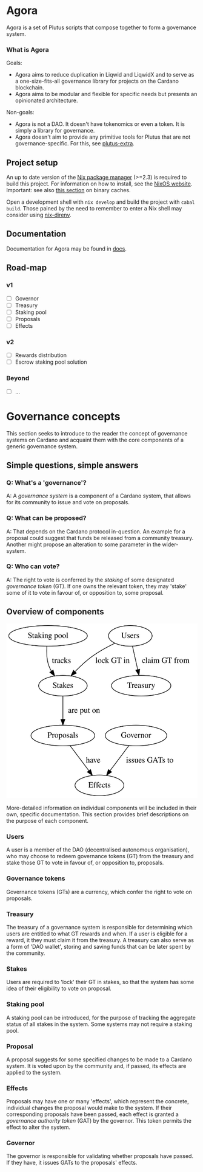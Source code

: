# Agora

Agora is a set of Plutus scripts that compose together to form a governance system.

### What is Agora

Goals:

-   Agora aims to reduce duplication in Liqwid and LiqwidX and to serve as a one-size-fits-all governance library for projects on the Cardano blockchain.
-   Agora aims to be modular and flexible for specific needs but presents an opinionated architecture.

Non-goals:

-   Agora is not a DAO. It doesn't have tokenomics or even a token. It is simply a library for governance.
-   Agora doesn't aim to provide any primitive tools for Plutus that are not governance-specific. For this, see [plutus-extra](https://github.com/Liqwid-Labs/plutus-extra/).

## Project setup

An up to date version of the [Nix package manager](nixos.org) (>=2.3) is required to build this project. For information on how to install, see the [NixOS website](https://nixos.org/download.html). Important: see also [this section](https://github.com/input-output-hk/plutus#nix-advice) on binary caches.

Open a development shell with `nix develop` and build the project with `cabal build`. Those pained by the need to remember to enter a Nix shell may consider using [nix-direnv](https://github.com/nix-community/nix-direnv). 

## Documentation

Documentation for Agora may be found in [docs](./docs).

## Road-map

### v1

-   [ ] Governor
-   [ ] Treasury
-   [ ] Staking pool
-   [ ] Proposals
-   [ ] Effects

### v2

-   [ ] Rewards distribution
-   [ ] Escrow staking pool solution

### Beyond

-   [ ] ...


# Governance concepts

This section seeks to introduce to the reader the concept of governance systems on Cardano and acquaint them with the core components of a generic governance system.

## Simple questions, simple answers

### Q: What's a 'governance'?

A: A _governance system_ is a component of a Cardano system, that allows for its community to issue and vote on proposals.

### Q: What can be proposed?

A: That depends on the Cardano protocol in-question. An example for a proposal could suggest that funds be released from a community treasury. Another might propose an alteration to some parameter in the wider-system.

### Q: Who can vote?

A: The right to vote is conferred by the _staking_ of some designated _governance token_ (GT). If one owns the relevant token, they may 'stake' some of it to vote in favour of, or opposition to, some proposal.

## Overview of components

<p align="center">
  <img src="/docs/diagrams/gov-overview.svg"/>
</p>

More-detailed information on individual components will be included in their own, specific documentation. This section provides brief descriptions on the purpose of each component.

### Users

A user is a member of the DAO (decentralised autonomous organisation), who
may choose to redeem governance tokens (GT) from the treasury and stake those GT
to vote in favour of, or opposition to, proposals.

### Governance tokens

Governance tokens (GTs) are a currency, which confer the right to vote on proposals.

### Treasury

The treasury of a governance system is responsible for determining which users are entitled to what GT rewards and when. If a user is eligible for a reward, it they must claim it from the treasury. A treasury can also serve as a form of 'DAO wallet', storing and saving funds that can be later spent by the community.

### Stakes

Users are required to 'lock' their GT in stakes, so that the system has some idea of their eligibility to vote on proposal.

### Staking pool

A staking pool can be introduced, for the purpose of tracking the aggregate status of all stakes in the system. Some systems may not require a staking pool.

### Proposal

A proposal suggests for some specified changes to be made to a Cardano system. It is voted upon by the community and, if passed, its effects are applied to the system.

### Effects

Proposals may have one or many 'effects', which represent the concrete, individual changes the proposal would make to the system. If their corresponding proposals have been passed, each effect is granted a _governance authority token_ (GAT) by the governor. This token permits the effect to alter the system.

### Governor

The governor is responsible for validating whether proposals have passed. If they have, it issues GATs to the proposals' effects.
